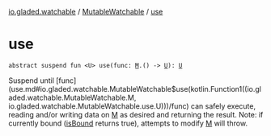 [io.gladed.watchable](../index.md) / [MutableWatchable](index.md) / [use](./use.md)

# use

`abstract suspend fun <U> use(func: `[`M`](index.md#M)`.() -> `[`U`](use.md#U)`): `[`U`](use.md#U)

Suspend until [func](use.md#io.gladed.watchable.MutableWatchable$use(kotlin.Function1((io.gladed.watchable.MutableWatchable.M, io.gladed.watchable.MutableWatchable.use.U)))/func) can safely execute, reading and/or writing data on [M](index.md#M) as desired and returning
the result. Note: if currently bound ([isBound](is-bound.md) returns true), attempts to modify [M](index.md#M) will throw.

